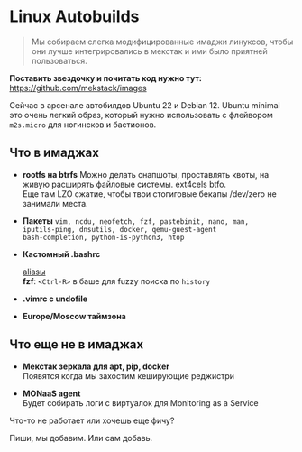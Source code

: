 # Linux Autobuilds

> Мы собираем слегка модифицированные имаджи линуксов, чтобы они лучше интегрировались в мекстак и ими было приятней пользоваться.

**Поставить звездочку и почитать код нужно тут:** https://github.com/mekstack/images

Сейчас в арсенале автобилдов Ubuntu 22 и Debian 12.
Ubuntu minimal это очень легкий образ, который нужно использовать с
флейвором ``m2s.micro`` для ногинсков и бастионов.


## Что в имаджах

- **rootfs на btrfs**
  Можно делать снапшоты, проставлять квоты, на живую расширять файловые системы. ext4cels btfo.  
  Еще там LZO сжатие, чтобы твои стогиговые бекапы /dev/zero не занимали места.

- **Пакеты**
  ``vim, ncdu, neofetch, fzf, pastebinit, nano, man,``  
  ``iputils-ping, dnsutils, docker, qemu-guest-agent``  
  ``bash-completion, python-is-python3, htop``

- **Кастомный .bashrc**

  [aliasы](https://github.com/mekstack/images/blob/ae6b022d0c5c6cbbefed7d817a09c7223cf68908/elements/mekstack/static/etc/skel/.bashrc#L82)  
  **fzf**: ``<Ctrl-R>`` в баше для fuzzy поиска по ``history``  
- **.vimrc с undofile**  
- **Europe/Moscow таймзона**


## Что еще не в имаджах

- **Мекстак зеркала для apt, pip, docker**  
  Появятся когда мы захостим кеширующие реджистри

- **MONaaS agent**  
  Будет собирать логи с виртуалок для Monitoring as a Service

Что-то не работает или хочешь еще фичу?

Пиши, мы добавим. Или сам добавь.
